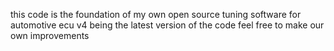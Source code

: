 this code is the foundation of my own open source tuning software for automotive ecu
v4 being the latest version of the code
feel free to make our own improvements
